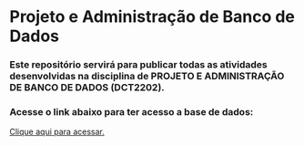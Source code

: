 # Projeto e Administração de Banco de Dados
### Este repositório servirá para publicar todas as atividades desenvolvidas na disciplina de PROJETO E ADMINISTRAÇÃO DE BANCO DE DADOS (DCT2202).

### Acesse o link abaixo para ter acesso a base de dados:
[Clique aqui para acessar.](https://github.com/joseP1432/bd-2/blob/main/tarefa01/t01/tarefa01.md)